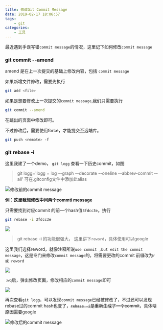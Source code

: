 ```yaml
---
title: 修改Git Commit Message
date: 2019-02-17 18:06:57
tags:
    - git
categories:
    - 工具
---
```


最近遇到手误写错`commit message`的情况，这里记下如何修改`commit message`

### git commit --amend

amend 是在上一次提交的基础上修改内容，包括 `commit message`

如果新增文件修改，需要先执行

```bash
git add <file>
```

如果是想要修改上一次提交的`commit message`,我们只需要执行

```bash
git commit --amend
```

在跳出的页面中修改即可。

不过修改后，需要使用force，才能提交至远端库。

```bash
git push <remote> -f
```

### git rebase -i

这里我建了一个demo， `git logg` 查看一下历史commit，如图

> git logg='logg = log --graph --decorate --oneline --abbrev-commit --all'  可在.gitconfig文件中添加此alias

![修改前的commit message](http://picture.wzmmmmj.com/rebase_1.png)

**例：这里我想修改中间两个commti message**

只需要找到对应commit 的前一个hash值`3fdcc3e`，执行

```bash
git rebase -i 3fdcc3e
```

![](http://picture.wzmmmmj.com/rebase_2.png)

> git rebase -i 的功能很强大， 这里讲下`reword`，具体使用可以google

这里我们选择reword，就像注释所说`use commit ,but edit the commit message`，这是专门来修改`commit message`的，将需要更改的commit 前缀改为`r 或 reword`

![](http://picture.wzmmmmj.com/rebase_3.png)

`:wq`后，弹出修改页面，修改相应的`commit message`即可

![](http://picture.wzmmmmj.com/rebase_4.png)

再次查看`git logg`，可以发现`commit message`已经被修改了，不过还可以发现rebase过的commit hash也变了，~~`rebase -i`是重新生成了一个commit~~，具体啥原因需要google

![修改后的commit message](http://picture.wzmmmmj.com/rebase_5.png)


